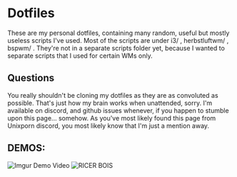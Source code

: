 # Dotfiles
These are my personal dotfiles, containing many random, useful but mostly useless scripts I've used. Most of the scripts are under i3/ , herbstluftwm/ , bspwm/ . They're not in a separate scripts folder yet, because I wanted to separate scripts that I used for certain WMs only.
## Questions
You really shouldn't be cloning my dotfiles as they are as convoluted as possible. That's just how my brain works when unattended, sorry.
I'm available on discord, and github issues whenever, if you happen to stumble upon this page... somehow. As you've most likely found this page from Unixporn discord, you most likely know that I'm just a mention away.

## DEMOS:
![Imgur Demo Video](https://imgur.com/WjXgTVf)
![ RICER BOIS](https://imgur.com/oQzewDw)
